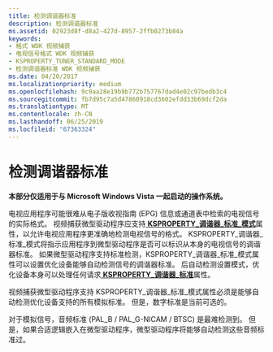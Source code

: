 ```yaml
---
title: 检测调谐器标准
description: 检测调谐器标准
ms.assetid: 02923d8f-d8a2-427d-8957-2ffb0273b84a
keywords:
- 格式 WDK 视频捕获
- 电视信号格式 WDK 视频捕获
- KSPROPERTY_TUNER_STANDARD_MODE
- 检测调谐器标准 WDK 视频捕获
ms.date: 04/20/2017
ms.localizationpriority: medium
ms.openlocfilehash: 9c9aa28e19b9b772b757767dad4e02c97bedb3c4
ms.sourcegitcommit: fb7d95c7a5d47860918cd3602efdd33b69dcf2da
ms.translationtype: MT
ms.contentlocale: zh-CN
ms.lasthandoff: 06/25/2019
ms.locfileid: "67363324"
---
```

# <a name="detecting-tuner-standards"></a>检测调谐器标准


**本部分仅适用于与 Microsoft Windows Vista 一起启动的操作系统。**

电视应用程序可能很难从电子版收视指南 (EPG) 信息或通道表中检索的电视信号的实际格式。 视频捕获微型驱动程序应支持[ **KSPROPERTY\_调谐器\_标准\_模式**](https://docs.microsoft.com/windows-hardware/drivers/stream/ksproperty-tuner-standard-mode)属性，以允许电视应用程序更准确地检测电视信号的格式。 KSPROPERTY\_调谐器\_标准\_模式将指示应用程序到微型驱动程序是否可以标识从本身的电视信号的调谐器标准。 如果微型驱动程序支持标准检测，KSPROPERTY\_调谐器\_标准\_模式属性可以设置优化设备能够自动检测信号的调谐器标准。 后自动检测设置模式，优化设备本身可以处理任何请求[ **KSPROPERTY\_调谐器\_标准**](https://docs.microsoft.com/windows-hardware/drivers/stream/ksproperty-tuner-standard)属性。

视频捕获微型驱动程序支持 KSPROPERTY\_调谐器\_标准\_模式属性必须是能够自动检测优化设备支持的所有模拟标准。 但是，数字标准是当前可选的。

对于模拟信号，音频标准 (PAL\_B / PAL\_G-NICAM / BTSC) 是最难检测到。 但是，如果合适逻辑嵌入在微型驱动程序，微型驱动程序将能够自动检测这些音频标准过。

 

 




